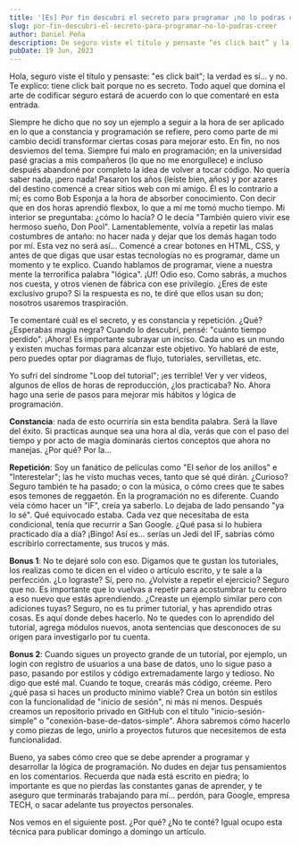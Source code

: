 ```yaml
---
title: '[Es] Por fin descubri el secreto para programar ¡no lo podras creer!'
slug: por-fin-descubri-el-secreto-para-programar-no-lo-podras-creer
author: Daniel Peña
description: De seguro viste el título y pensaste “es click bait” y la verdad es sí… y no, te explico, tiene click bait, porque no es secreto, todo aquel que domina el arte de codificar...
pubDate: 19 Jun, 2023
---
```


Hola, seguro viste el título y pensaste: "es click bait"; la verdad es sí… y no. Te explico: tiene click bait porque no es secreto. Todo aquel que domina el arte de codificar seguro estará de acuerdo con lo que comentaré en esta entrada.

Siempre he dicho que no soy un ejemplo a seguir a la hora de ser aplicado en lo que a constancia y programación se refiere, pero como parte de mi cambio decidí transformar ciertas cosas para mejorar esto. En fin, no nos desviemos del tema. Siempre fui malo en programación; en la universidad pasé gracias a mis compañeros (lo que no me enorgullece) e incluso después abandoné por completo la idea de volver a tocar código. No quería saber nada, ¡pero nada! Pasaron los años (leíste bien, años) y por azares del destino comencé a crear sitios web con mi amigo. Él es lo contrario a mí; es como Bob Esponja a la hora de absorber conocimiento. Con decir que en dos horas aprendió flexbox, lo que a mí me tomó mucho tiempo. Mi interior se preguntaba: ¿cómo lo hacía? O le decía "También quiero vivir ese hermoso sueño, Don Pool". Lamentablemente, volvía a repetir las malas costumbres de antaño: no hacer nada y dejar que los demás hagan todo por mí. Esta vez no será así… Comencé a crear botones en HTML, CSS, y antes de que digas que usar estas tecnologías no es programar, dame un momento y te explico. Cuando hablamos de programar, viene a nuestra mente la terrorífica palabra "lógica". ¡Uf! Odio eso. Como sabrás, a muchos nos cuesta, y otros vienen de fábrica con ese privilegio. ¿Eres de este exclusivo grupo? Si la respuesta es no, te diré que ellos usan su don; nosotros usaremos traspiración.

Te comentaré cuál es el secreto, y es constancia y repetición. ¿Qué? ¿Esperabas magia negra? Cuando lo descubrí, pensé: "cuánto tiempo perdido". ¡Ahora! Es importante subrayar un inciso. Cada uno es un mundo y existen muchas formas para alcanzar este objetivo. Yo hablaré de este, pero puedes optar por diagramas de flujo, tutoriales, servilletas, etc.

Yo sufrí del síndrome "Loop del tutorial"; ¡es terrible! Ver y ver videos, algunos de ellos de horas de reproducción, ¿los practicaba? No. Ahora hago una serie de pasos para mejorar mis hábitos y lógica de programación.

**Constancia**: nada de esto ocurriría sin esta bendita palabra. Será la llave del éxito. Si practicas aunque sea una hora al día, verás que con el paso del tiempo y por acto de magia dominarás ciertos conceptos que ahora no manejas. ¿Por qué? Por la…

**Repetición**: Soy un fanático de películas como "El señor de los anillos" e "Interestelar"; las he visto muchas veces, tanto que sé qué dirán. ¿Curioso? Seguro también te ha pasado; o con la música, o cómo crees que te sabes esos temones de reggaetón. En la programación no es diferente. Cuando veía cómo hacer un "IF", creía ya saberlo. Lo dejaba de lado pensando "ya lo sé". Qué equivocado estaba. Cada vez que necesitaba de esta condicional, tenía que recurrir a San Google. ¿Qué pasa si lo hubiera practicado día a día? ¡Bingo! Así es… serías un Jedi del IF, sabrías cómo escribirlo correctamente, sus trucos y más.

**Bonus 1**: No te dejaré solo con eso. Digamos que te gustan los tutoriales, los realizas como te dicen en el video o artículo escrito, y te sale a la perfección. ¿Lo lograste? Sí, pero no. ¿Volviste a repetir el ejercicio? Seguro que no. Es importante que lo vuelvas a repetir para acostumbrar tu cerebro a eso nuevo que estás aprendiendo. ¿Creaste un ejemplo similar pero con adiciones tuyas? Seguro, no es tu primer tutorial, y has aprendido otras cosas. Es aquí donde debes hacerlo. No te quedes con lo aprendido del tutorial, agrega módulos nuevos, anota sentencias que desconoces de su origen para investigarlo por tu cuenta.

**Bonus 2**: Cuando sigues un proyecto grande de un tutorial, por ejemplo, un login con registro de usuarios a una base de datos, uno lo sigue paso a paso, pasando por estilos y código extremadamente largo y tedioso. No digo que esté mal. Cuando te toque, crearás más código, créeme. Pero ¿qué pasa si haces un producto mínimo viable? Crea un botón sin estilos con la funcionalidad de "inicio de sesión", ni más ni menos. Después creamos un repositorio privado en GitHub con el título "inicio-sesión-simple" o "conexión-base-de-datos-simple". Ahora sabremos cómo hacerlo y como piezas de lego, unirlo a proyectos futuros que necesitemos de esta funcionalidad.

Bueno, ya sabes cómo creo que se debe aprender a programar y desarrollar la lógica de programación. No dudes en dejar tus pensamientos en los comentarios. Recuerda que nada está escrito en piedra; lo importante es que no pierdas las constantes ganas de aprender, y te aseguro que terminarás trabajando para mí… perdón, para Google, empresa TECH, o sacar adelante tus proyectos personales.

Nos vemos en el siguiente post. ¿Por qué? ¿No te conté? Igual ocupo esta técnica para publicar domingo a domingo un artículo.